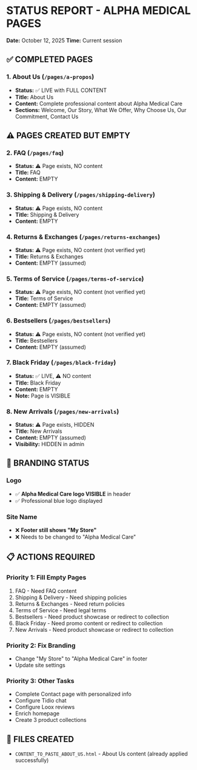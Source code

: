 # STATUS REPORT - ALPHA MEDICAL PAGES
**Date:** October 12, 2025
**Time:** Current session

## ✅ COMPLETED PAGES

### 1. About Us (`/pages/a-propos`)
- **Status:** ✅ LIVE with FULL CONTENT
- **Title:** About Us
- **Content:** Complete professional content about Alpha Medical Care
- **Sections:** Welcome, Our Story, What We Offer, Why Choose Us, Our Commitment, Contact Us

## ⚠️ PAGES CREATED BUT EMPTY

### 2. FAQ (`/pages/faq`)
- **Status:** ⚠️ Page exists, NO content
- **Title:** FAQ
- **Content:** EMPTY

### 3. Shipping & Delivery (`/pages/shipping-delivery`)
- **Status:** ⚠️ Page exists, NO content
- **Title:** Shipping & Delivery
- **Content:** EMPTY

### 4. Returns & Exchanges (`/pages/returns-exchanges`)
- **Status:** ⚠️ Page exists, NO content (not verified yet)
- **Title:** Returns & Exchanges
- **Content:** EMPTY (assumed)

### 5. Terms of Service (`/pages/terms-of-service`)
- **Status:** ⚠️ Page exists, NO content (not verified yet)
- **Title:** Terms of Service
- **Content:** EMPTY (assumed)

### 6. Bestsellers (`/pages/bestsellers`)
- **Status:** ⚠️ Page exists, NO content (not verified yet)
- **Title:** Bestsellers
- **Content:** EMPTY (assumed)

### 7. Black Friday (`/pages/black-friday`)
- **Status:** ✅ LIVE, ⚠️ NO content
- **Title:** Black Friday
- **Content:** EMPTY
- **Note:** Page is VISIBLE

### 8. New Arrivals (`/pages/new-arrivals`)
- **Status:** ⚠️ Page exists, HIDDEN
- **Title:** New Arrivals
- **Content:** EMPTY (assumed)
- **Visibility:** HIDDEN in admin

## 🎨 BRANDING STATUS

### Logo
- ✅ **Alpha Medical Care logo VISIBLE** in header
- ✅ Professional blue logo displayed

### Site Name
- ❌ **Footer still shows "My Store"**
- ❌ Needs to be changed to "Alpha Medical Care"

## 📋 ACTIONS REQUIRED

### Priority 1: Fill Empty Pages
1. FAQ - Need FAQ content
2. Shipping & Delivery - Need shipping policies
3. Returns & Exchanges - Need return policies
4. Terms of Service - Need legal terms
5. Bestsellers - Need product showcase or redirect to collection
6. Black Friday - Need promo content or redirect to collection
7. New Arrivals - Need product showcase or redirect to collection

### Priority 2: Fix Branding
- Change "My Store" to "Alpha Medical Care" in footer
- Update site settings

### Priority 3: Other Tasks
- Complete Contact page with personalized info
- Configure Tidio chat
- Configure Loox reviews
- Enrich homepage
- Create 3 product collections

## 📁 FILES CREATED
- `CONTENT_TO_PASTE_ABOUT_US.html` - About Us content (already applied successfully)
